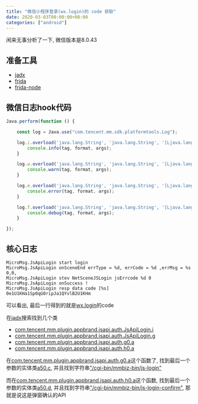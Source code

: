 ```yaml
---
title: "微信小程序登录(wx.login)的 code 获取"
date: 2020-03-03T00:00:00+08:00
categories: ["android"]
---
```


闲来无事分析了一下, 微信版本是8.0.43

## 准备工具
- [jadx](https://github.com/skylot/jadx)
- [frida](https://github.com/frida/frida)
- [frida-node](https://www.npmjs.com/package/frida)

## 微信日志hook代码
```typescript
Java.perform(function () {

    const log = Java.use("com.tencent.mm.sdk.platformtools.Log");

    log.i.overload('java.lang.String', 'java.lang.String', '[Ljava.lang.Object;').implementation = function(tag: string, format: string, ...args: any) {
        console.info(tag, format, args);
    }

    log.w.overload('java.lang.String', 'java.lang.String', '[Ljava.lang.Object;').implementation = function(tag: string, format: string, ...args: any) {
        console.warn(tag, format, args);
    }

    log.e.overload('java.lang.String', 'java.lang.String', '[Ljava.lang.Object;').implementation = function(tag: string, format: string, ...args: any) {
        console.error(tag, format, args);
    }

    log.f.overload('java.lang.String', 'java.lang.String', '[Ljava.lang.Object;').implementation = function(tag: string, format: string, ...args: any) {
        console.debug(tag, format, args);
    }

});

```

## 核心日志

```log
MicroMsg.JsApiLogin start login
MicroMsg.JsApiLogin onSceneEnd errType = %d, errCode = %d ,errMsg = %s 0,0,
MicroMsg.JsApiLogin stev NetSceneJSLogin jsErrcode %d 0
MicroMsg.JsApiLogin onSuccess !
MicroMsg.JsApiLogin resp data code [%s] 0e1U1KHa1Sp0qG0ripJa1QYvlB2U1KHm
```

可以看出, 最后一行得到的就是[wx.login](https://developers.weixin.qq.com/miniprogram/dev/api/open-api/login/wx.login.html)的code

在[jadx](https://github.com/skylot/jadx)搜索找到几个类
* [com.tencent.mm.plugin.appbrand.jsapi.auth.JsApiLogin.i]()
* [com.tencent.mm.plugin.appbrand.jsapi.auth.JsApiLogin.g]()
* [com.tencent.mm.plugin.appbrand.jsapi.auth.g0.a]()
* [com.tencent.mm.plugin.appbrand.jsapi.auth.h0.a]()


在[com.tencent.mm.plugin.appbrand.jsapi.auth.g0.a]()这个函数了, 找到最后一个参数的实体类[a50.c](), 并且找到字符串["/cgi-bin/mmbiz-bin/js-login"]()


而在[com.tencent.mm.plugin.appbrand.jsapi.auth.h0.a]()这个函数, 找到最后一个参数的实体类[a50.d](), 并且找到字符串["/cgi-bin/mmbiz-bin/js-login-confirm"](), 那就是说这是弹窗确认的API

